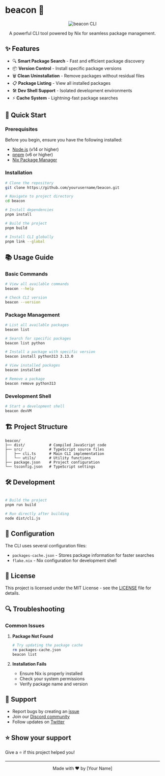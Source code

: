 # beacon 🚀

<div align="center">

![beacon CLI](https://your-banner-image-url.png)

A powerful CLI tool powered by Nix for seamless package management.

<!-- [![Version](https://img.shields.io/npm/v/beacon)](https://npmjs.org/package/beacon)
[![Downloads/week](https://img.shields.io/npm/dw/beacon)](https://npmjs.org/package/beacon)
[![License](https://img.shields.io/npm/l/beacon)](https://github.com/yourusername/beacon/blob/master/package.json) -->

</div>

## ✨ Features

- 🔍 **Smart Package Search** - Fast and efficient package discovery
- 📦 **Version Control** - Install specific package versions
- 🗑️ **Clean Uninstallation** - Remove packages without residual files
- 📋 **Package Listing** - View all installed packages
- 🛠️ **Dev Shell Support** - Isolated development environments
- ⚡ **Cache System** - Lightning-fast package searches

## 🚀 Quick Start

### Prerequisites

Before you begin, ensure you have the following installed:
- [Node.js](https://nodejs.org/) (v14 or higher)
- [pnpm](https://pnpm.io/) (v6 or higher)
- [Nix Package Manager](https://nixos.org/download.html)

### Installation

```bash
# Clone the repository
git clone https://github.com/yourusername/beacon.git

# Navigate to project directory
cd beacon

# Install dependencies
pnpm install

# Build the project
pnpm build

# Install CLI globally
pnpm link --global
```

## 📚 Usage Guide

### Basic Commands

```bash
# View all available commands
beacon --help

# Check CLI version
beacon --version
```

### Package Management

```bash
# List all available packages
beacon list

# Search for specific packages
beacon list python

# Install a package with specific version
beacon install python313 3.13.0

# View installed packages
beacon installed

# Remove a package
beacon remove python313
```

### Development Shell

```bash
# Start a development shell
beacon devVM
```

## 🏗️ Project Structure

```
beacon/
├── dist/           # Compiled JavaScript code
├── src/            # TypeScript source files
│   ├── cli.ts      # Main CLI implementation
│   └── utils/      # Utility functions
├── package.json    # Project configuration
└── tsconfig.json   # TypeScript settings
```

## 🛠️ Development

```bash

# Build the project
pnpm run build

# Run directly after building
node dist/cli.js
```

## 📝 Configuration

The CLI uses several configuration files:
- `packages-cache.json` - Stores package information for faster searches
- `flake.nix` - Nix configuration for development shell

## 📜 License

This project is licensed under the MIT License - see the [LICENSE](LICENSE) file for details.

## 🔍 Troubleshooting

### Common Issues

1. **Package Not Found**
   ```bash
   # Try updating the package cache
   rm packages-cache.json
   beacon list
   ```

2. **Installation Fails**
   - Ensure Nix is properly installed
   - Check your system permissions
   - Verify package name and version

## 📮 Support

- Report bugs by creating an [issue](https://github.com/yourusername/beacon/issues)
- Join our [Discord community](https://discord.gg/your-invite)
- Follow updates on [Twitter](https://twitter.com/your-handle)

## ⭐ Show your support

Give a ⭐️ if this project helped you!

---

<div align="center">
Made with ❤️ by [Your Name]
</div>